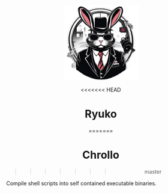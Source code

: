 <div align="center">
    <img width="200" src="./docs/public/logo.png"/>
</div>

<div align="center">

<<<<<<< HEAD
# Ryuko
=======
# Chrollo
>>>>>>> master
</div>

Compile shell scripts into self contained executable binaries.
